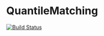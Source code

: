 # QuantileMatching

[![Build Status](https://github.com/JuliaExtremes/QuantileMatching.jl/actions/workflows/CI.yml/badge.svg?branch=main)](https://github.com/JuliaExtremes/QuantileMatching.jl/actions/workflows/CI.yml?query=branch%3Amain)
